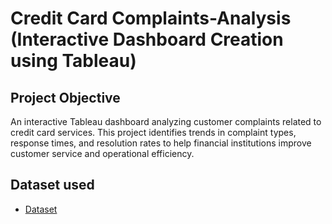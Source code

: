 # Credit Card Complaints-Analysis (Interactive Dashboard Creation using Tableau)
## Project Objective 
An interactive Tableau dashboard analyzing customer complaints related to credit card services. This project identifies trends in complaint types, response times, and resolution rates to help financial institutions improve customer service and operational efficiency.

## Dataset used 
- <a href="https://github.com/thecodingraj/Credit-Card-Complaints-Dashboard/blob/main/Credit%20Card%20Dashboard.xlsx">Dataset</a>
